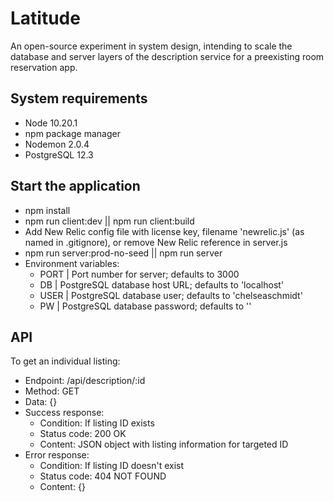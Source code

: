 # Latitude
An open-source experiment in system design, intending to scale the database and server layers of the description service for a preexisting room reservation app.

## System requirements
 - Node 10.20.1
 - npm package manager
 - Nodemon 2.0.4
 - PostgreSQL 12.3

## Start the application
 - npm install
 - npm run client:dev || npm run client:build
 - Add New Relic config file with license key, filename 'newrelic.js' (as named in .gitignore), or remove New Relic reference in server.js
 - npm run server:prod-no-seed || npm run server
  - Environment variables:
    - PORT | Port number for server; defaults to 3000
    - DB | PostgreSQL database host URL; defaults to 'localhost'
    - USER | PostgreSQL database user; defaults to 'chelseaschmidt'
    - PW | PostgreSQL database password; defaults to ''

## API

To get an individual listing:
  - Endpoint: /api/description/:id
  - Method: GET
  - Data: {}
  - Success response:
    - Condition: If listing ID exists
    - Status code: 200 OK
    - Content: JSON object with listing information for targeted ID
  - Error response:
    - Condition: If listing ID doesn't exist
    - Status code: 404 NOT FOUND
    - Content: {}
